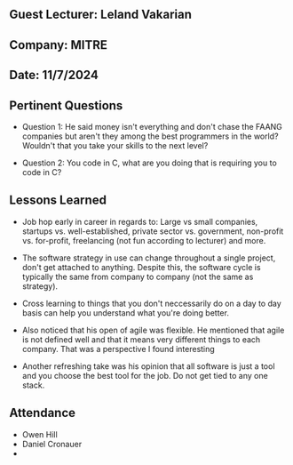 ## Guest Lecturer: Leland Vakarian

## Company: MITRE

## Date: 11/7/2024

## Pertinent Questions

- Question 1: He said money isn't everything and don't chase the FAANG companies but aren't they among the best programmers in the world? Wouldn't that you take your skills to the next level?

- Question 2: You code in C, what are you doing that is requiring you to code in C?

## Lessons Learned

- Job hop early in career in regards to: Large vs small companies, startups vs. well-established, private sector vs. government, non-profit vs. for-profit, freelancing (not fun according to lecturer) and more.

- The software strategy in use can change throughout a single project, don't get attached to anything. Despite this, the software cycle is typically the same from company to company (not the same as strategy).

- Cross learning to things that you don't neccessarily do on a day to day basis can help you understand what you're doing better.

- Also noticed that his open of agile was flexible. He mentioned that agile is not defined well and that it means very different things to each company. That was a perspective I found interesting

- Another refreshing take was his opinion that all software is just a tool and you choose the best tool for the job. Do not get tied to any one stack.

## Attendance

- Owen Hill
- Daniel Cronauer
- 

